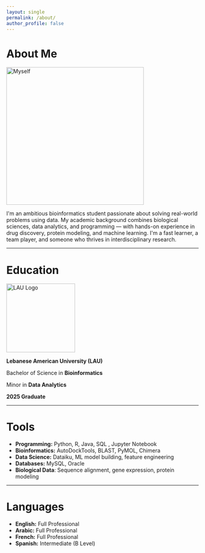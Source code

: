 ```yaml
---
layout: single
permalink: /about/
author_profile: false
---
```


# About Me

<img src="https://github.com/user-attachments/assets/9ca555a4-71ca-41c9-a2f7-becb2285244e" alt="Myself" width="360" />


I'm an ambitious bioinformatics student passionate about solving real-world problems using data. My academic background combines biological sciences, data analytics, and programming — with hands-on experience in drug discovery, protein modeling, and machine learning. I'm a fast learner, a team player, and someone who thrives in interdisciplinary research.

---

# Education

<img src="https://github.com/user-attachments/assets/268a7627-9909-43f4-97b5-fcc4eeff8400" alt="LAU Logo" width="180" />

**Lebanese American University (LAU)**  

Bachelor of Science in **Bioinformatics**

Minor in **Data Analytics**    

**2025 Graduate**

---

# Tools

- **Programming:** Python, R, Java, SQL , Jupyter Notebook
- **Bioinformatics:** AutoDockTools, BLAST, PyMOL, Chimera  
- **Data Science:** Dataiku, ML model building, feature engineering
- **Databases:** MySQL, Oracle
- **Biological Data**: Sequence alignment, gene expression, protein modeling


---

# Languages

- **English:** Full Professional  
- **Arabic:** Full Professional  
- **French:** Full Professional  
- **Spanish:** Intermediate (B Level)


